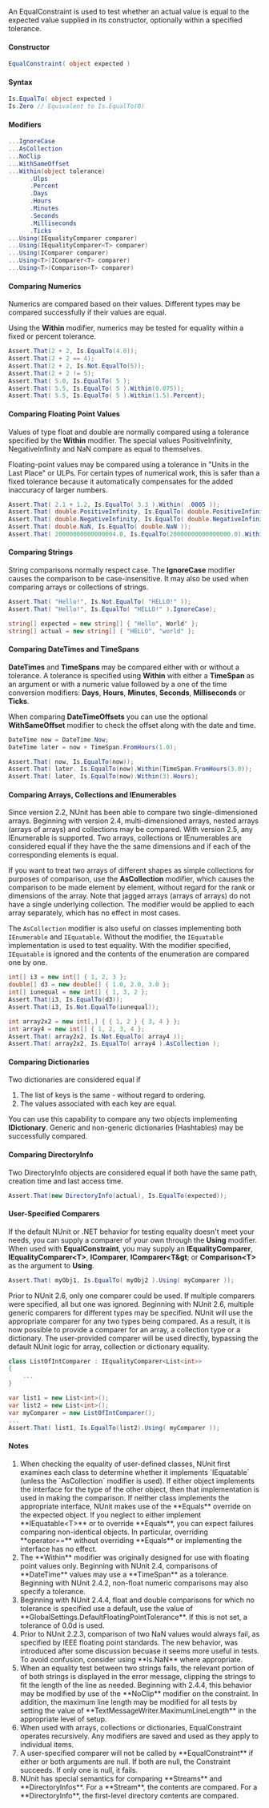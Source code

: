 An EqualConstraint is used to test whether an actual value
is equal to the expected value supplied in its constructor,
optionally within a specified tolerance.

#### Constructor

```C#
EqualConstraint( object expected )
```

#### Syntax

```C#
Is.EqualTo( object expected )
Is.Zero // Equivalent to Is.EqualTo(0)
```

#### Modifiers

```C#
...IgnoreCase
...AsCollection
...NoClip
...WithSameOffset
...Within(object tolerance)
      .Ulps
      .Percent
      .Days
      .Hours
      .Minutes
      .Seconds
      .Milliseconds
      .Ticks
...Using(IEqualityComparer comparer)
...Using(IEqualityComparer<T> comparer)
...Using(IComparer comparer)
...Using<T>(IComparer<T> comparer)
...Using<T>(Comparison<T> comparer)
```

#### Comparing Numerics
Numerics are compared based on their values. Different types
may be compared successfully if their values are equal.
   
Using the **Within** modifier, numerics may be tested
for equality within a fixed or percent tolerance.

```C#
Assert.That(2 + 2, Is.EqualTo(4.0));
Assert.That(2 + 2 == 4);
Assert.That(2 + 2, Is.Not.EqualTo(5));
Assert.That(2 + 2 != 5);
Assert.That( 5.0, Is.EqualTo( 5 );
Assert.That( 5.5, Is.EqualTo( 5 ).Within(0.075));
Assert.That( 5.5, Is.EqualTo( 5 ).Within(1.5).Percent);
```

#### Comparing Floating Point Values
Values of type float and double are normally compared using a tolerance
specified by the **Within** modifier. The special values PositiveInfinity, 
NegativeInfinity and NaN compare
as equal to themselves.

Floating-point values may be compared using a tolerance
in "Units in the Last Place" or ULPs. For certain types of numerical work,
this is safer than a fixed tolerance because it automatically compensates
for the added inaccuracy of larger numbers.

```C#
Assert.That( 2.1 + 1.2, Is.EqualTo( 3.3 ).Within( .0005 ));
Assert.That( double.PositiveInfinity, Is.EqualTo( double.PositiveInfinity ));
Assert.That( double.NegativeInfinity, Is.EqualTo( double.NegativeInfinity ));
Assert.That( double.NaN, Is.EqualTo( double.NaN ));
Assert.That( 20000000000000004.0, Is.EqualTo(20000000000000000.0).Within(1).Ulps);
```

#### Comparing Strings

String comparisons normally respect case. The **IgnoreCase** modifier 
causes the comparison to be case-insensitive. It may also be used when 
comparing arrays or collections of strings.

```C#
Assert.That( "Hello!", Is.Not.EqualTo( "HELLO!" ));
Assert.That( "Hello!", Is.EqualTo( "HELLO!" ).IgnoreCase);

string[] expected = new string[] { "Hello", World" };
string[] actual = new string[] { "HELLO", "world" };
```

#### Comparing DateTimes and TimeSpans

**DateTimes** and **TimeSpans** may be compared either with or without
a tolerance. A tolerance is specified using **Within** with either a 
**TimeSpan** as an argument or with a numeric value followed by a one of 
the time conversion modifiers: **Days**, **Hours**, **Minutes**,
**Seconds**, **Milliseconds** or **Ticks**.

When comparing **DateTimeOffsets** you can use the optional **WithSameOffset**
modifier to check the offset along with the date and time.

```C#
DateTime now = DateTime.Now;
DateTime later = now + TimeSpan.FromHours(1.0);

Assert.That( now, Is.EqualTo(now));
Assert.That( later. Is.EqualTo(now).Within(TimeSpan.FromHours(3.0));
Assert.That( later, Is.EqualTo(now).Within(3).Hours);
```

#### Comparing Arrays, Collections and IEnumerables

Since version 2.2, NUnit has been able to compare two single-dimensioned arrays.
Beginning with version 2.4, multi-dimensioned arrays, nested arrays (arrays of arrays)
and collections may be compared. With version 2.5, any IEnumerable is supported.
Two arrays, collections or IEnumerables are considered equal if they have the
the same dimensions and if each of the corresponding elements is equal.
	
If you want to treat two arrays of different shapes as simple collections 
for purposes of comparison, use the **AsCollection** modifier, which causes 
the comparison to be made element by element, without regard for the rank or 
dimensions of the array. Note that jagged arrays (arrays of arrays) do not
have a single underlying collection. The modifier would be applied
to each array separately, which has no effect in most cases. 

The `AsCollection` modifier is also useful on classes implementing both `IEnumerable`
and `IEquatable`. Without the modifier, the `IEquatable` implementation is used to
test equality. With the modifier specified, `IEquatable` is ignored and the contents
of the enumeration are compared one by one.

```C#
int[] i3 = new int[] { 1, 2, 3 };
double[] d3 = new double[] { 1.0, 2.0, 3.0 };
int[] iunequal = new int[] { 1, 3, 2 };
Assert.That(i3, Is.EqualTo(d3));
Assert.That(i3, Is.Not.EqualTo(iunequal));

int array2x2 = new int[,] { { 1, 2 } { 3, 4 } };
int array4 = new int[] { 1, 2, 3, 4 };		
Assert.That( array2x2, Is.Not.EqualTo( array4 ));
Assert.That( array2x2, Is.EqualTo( array4 ).AsCollection );
```

#### Comparing Dictionaries

Two dictionaries are considered equal if

<ol>
<li>The list of keys is the same - without regard to ordering.
<li>The values associated with each key are equal.
</ol>

You can use this capability to compare any two objects implementing
**IDictionary**. Generic and non-generic dictionaries (Hashtables) 
may be successfully compared.

#### Comparing DirectoryInfo

Two DirectoryInfo objects are considered equal if
both have the same path, creation time and last access time.

```C#
Assert.That(new DirectoryInfo(actual), Is.EqualTo(expected));
```

#### User-Specified Comparers

If the default NUnit or .NET behavior for testing equality doesn't
meet your needs, you can supply a comparer of your own through the
**Using** modifier. When used with **EqualConstraint**, you
may supply an **IEqualityComparer**, **IEqualityComparer&lt;T&gt;**,
**IComparer**, **IComparer&lt;T&gt**; or **Comparison&lt;T&gt;** 
as the argument to **Using**.

```C#
Assert.That( myObj1, Is.EqualTo( myObj2 ).Using( myComparer ));
```

Prior to NUnit 2.6, only one comparer could be used. If multiple
comparers were specified, all but one was ignored. Beginning with NUnit 2.6,
multiple generic comparers for different types may be specified. NUnit 
will use the appropriate comparer for any two types being compared. As a result,
it is now possible to provide a comparer for an array, a collection type or
a dictionary. The user-provided comparer will be used directly, bypassing the
default NUnit logic for array, collection or dictionary equality.

```C#
class ListOfIntComparer : IEqualityComparer<List<int>>
{
	...
}

var list1 = new List<int>();
var list2 = new List<int>();
var myComparer = new ListOfIntComparer();
...
Assert.That( list1, Is.EqualTo(list2).Using( myComparer ));
```

#### Notes
<ol>
<li>When checking the equality of user-defined classes, NUnit first examines each class to determine whether it implements `IEquatable<T>` (unless the `AsCollection` modifier is used). If either object implements the interface for the type of the other object, then that implementation is used in making the comparison. If neither class implements the appropriate interface, NUnit makes use 
    of the **Equals** override on the expected object. If you neglect to either implement **IEquatable&lt;T&gt;** or to
	override **Equals**, you can expect failures comparing non-identical objects. 
	In particular, overriding **operator==** without overriding **Equals**
or implementing the interface has no effect.
<li>The **Within** modifier was originally designed for use with floating point
    values only. Beginning with NUnit 2.4, comparisons of **DateTime** values 
	may use a **TimeSpan** as a tolerance. Beginning with NUnit 2.4.2, 
	non-float numeric comparisons may also specify a tolerance.
<li>Beginning with NUnit 2.4.4, float and double comparisons for which no
	tolerance is specified use a default, use the value of
	**GlobalSettings.DefaultFloatingPointTolerance**. If this is not
	set, a tolerance of 0.0d is used.
<li>Prior to NUnit 2.2.3, comparison of two NaN values would always fail,
    as specified by IEEE floating point standards. The new behavior, was
	introduced after some discussion becuase it seems more useful in tests. 
	To avoid confusion, consider using **Is.NaN** where appropriate.
<li>When an equality test between two strings fails, the relevant portion of
	of both strings is displayed in the error message, clipping the strings to
	fit the length of the line as needed. Beginning with 2.4.4, this behavior
	may be modified by use of the **NoClip** modifier on the constraint. In
	addition, the maximum line length may be modified for all tests by setting
	the value of **TextMessageWriter.MaximumLineLength** in the appropriate
	level of setup.
<li>When used with arrays, collections or dictionaries, EqualConstraint
    operates recursively. Any modifiers are saved and used as they apply to 
	individual items.
<li>A user-specified comparer will not be called by **EqualConstraint**
    if either or both arguments are null. If both are null, the Constraint
	succeeds. If only one is null, it fails.
<li>NUnit has special semantics for comparing **Streams** and
**DirectoryInfos**. For a **Stream**, the contents are compared.
For a **DirectoryInfo**, the first-level directory contents are compared.
</ol>
